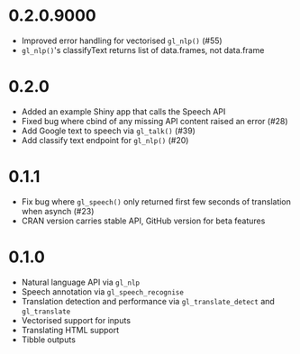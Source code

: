 # 0.2.0.9000

* Improved error handling for vectorised `gl_nlp()` (#55)
* `gl_nlp()`'s classifyText returns list of data.frames, not data.frame

# 0.2.0

* Added an example Shiny app that calls the Speech API
* Fixed bug where cbind of any missing API content raised an error (#28)
* Add Google text to speech via `gl_talk()` (#39)
* Add classify text endpoint for `gl_nlp()` (#20)

# 0.1.1

* Fix bug where `gl_speech()` only returned first few seconds of translation when asynch (#23)
* CRAN version carries stable API, GitHub version for beta features

# 0.1.0


* Natural language API via `gl_nlp`
* Speech annotation via `gl_speech_recognise`
* Translation detection and performance via `gl_translate_detect` and `gl_translate`
* Vectorised support for inputs
* Translating HTML support
* Tibble outputs
